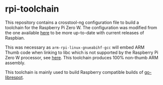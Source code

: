 # rpi-toolchain

This repository contains a crosstool-ng configuration file to build a toolchain for the Raspberry Pi Zero W. The
configuration was modified from the one
available [here](https://gist.github.com/h0tw1r3/19e48ae3021122c2a2ebe691d920a9ca) to be more up-to-date with current
releases of Raspbian.

This was necessary as `arm-rpi-linux-gnueabihf-gcc` will embed ARM Thumb code when linking to libc which is not
supported by the Raspberry Pi Zero W processor,
see [here](https://stackoverflow.com/questions/46276917/how-to-compile-arm32-only-binary-no-thumb). This toolchain
produces 100% non-thumb ARM assembly.

This toolchain is mainly used to build Raspberry compatible builds
of [go-librespot](https://github.com/devgianlu/go-librespot).